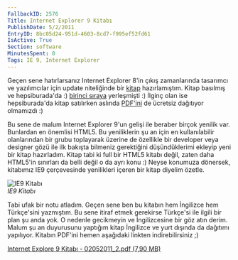 ```yaml
---
FallbackID: 2576
Title: Internet Explorer 9 Kitabı
PublishDate: 5/2/2011
EntryID: 8bc05d24-951d-4603-8cd7-f995ef52fd61
IsActive: True
Section: software
MinutesSpent: 0
Tags: IE 9, Internet Explorer
---
```

Geçen sene hatırlarsanız Internet Explorer 8'in çıkış zamanlarında
tasarımcı ve yazılımcılar için update niteliğinde bir
[kitap](http://daron.yondem.com/tr/post/76dd338b-91ca-4b44-8cbf-5e112c5d1b6d)
hazırlamıştım. Kitap basılmış ve hepsiburada'da :) [birinci
sıraya](http://daron.yondem.com/tr/post/d8e0b765-c485-4b24-9d39-9dd541c6ad87)
yerleşmişti :) İlginç olan ise hepsiburada'da kitap satılırken aslında
[PDF'ini](http://cdn.daron.yondem.com/assets/2576/ie8_ebook_tr.pdf) de
ücretsiz dağıtıyor olmamızdı :)

Bu sene de malum Internet Explorer 9'un gelişi ile beraber birçok
yenilik var. Bunlardan en önemlisi HTML5. Bu yeniliklerin şu an için en
kullanılabilir olanlarından bir grubu toplayarak üzerine de özellikle
bir developer veya designer gözü ile ilk bakışta bilmeniz gerektiğini
düşündüklerimi ekleyip yeni bir kitap hazırladım. Kitap tabi ki full bir
HTML5 kitabı değil, zaten daha HTML5'in sınırları da belli değil o da
ayrı konu :) Neyse konumuza dönersek, kitabımız IE9 çerçevesinde
yenilikleri içeren bir kitap diyelim özetle.

![IE9 Kitabı](http://cdn.daron.yondem.com/assets/2576/02052011_1.jpg)\
*IE9 Kitabı*

Tabi ufak bir notu atladım. Geçen sene ben bu kitabın hem İngilizce hem
Türkçe'sini yazmıştım. Bu sene itiraf etmek gerekirse Türkçe'si ile
ilgili bir plan şu anda yok. O nedenle gecikmeyin ve İngilizcesine bir
göz atın derim. Malum şu an duyurusunu yaptığım kitap İngilizce ve yurt
dışında da dağıtımı yapılıyor. Kitabın PDF'ini hemen aşağıdaki linkten
indirebilirsiniz ;)

[Internet Explore 9 Kitabı - 02052011\_2.pdf (7,90
MB)](http://cdn.daron.yondem.com/assets/2576/02052011_2.pdf)


